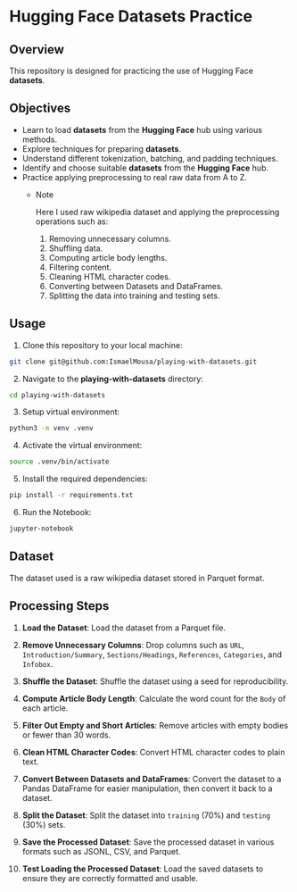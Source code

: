 # Hugging Face Datasets Practice

## Overview
This repository is designed for practicing the use of Hugging Face **datasets**.

## Objectives
- Learn to load **datasets** from the **Hugging Face** hub using various methods.
- Explore techniques for preparing **datasets**.
- Understand different tokenization, batching, and padding techniques.
- Identify and choose suitable **datasets** from the **Hugging Face** hub.
- Practice applying preprocessing to real raw data from A to Z.
  - > [!NOTE]
    > 
    > Here I used raw wikipedia dataset and applying the preprocessing operations such as:
      > 1. Removing unnecessary columns.
      > 2. Shuffling data.
      > 3. Computing article body lengths.
      > 4. Filtering content.
      > 5. Cleaning HTML character codes.
      > 6. Converting between Datasets and DataFrames.
      > 7. Splitting the data into training and testing sets.

## Usage
1. Clone this repository to your local machine:
```zsh
git clone git@github.com:IsmaelMousa/playing-with-datasets.git
```
2. Navigate to the **playing-with-datasets** directory:
```zsh
cd playing-with-datasets
```
3. Setup virtual environment:
```zsh
python3 -m venv .venv
```
4. Activate the virtual environment:

```zsh
source .venv/bin/activate
```
5. Install the required dependencies:

```zsh
pip install -r requirements.txt
```

6. Run the Notebook:
```zsh
jupyter-notebook
```

## Dataset

The dataset used is a raw wikipedia dataset stored in Parquet format.

## Processing Steps

1. **Load the Dataset**: Load the dataset from a Parquet file.

2. **Remove Unnecessary Columns**: Drop columns such as `URL`, `Introduction/Summary`, `Sections/Headings`, `References`, `Categories`, and `Infobox`.

3. **Shuffle the Dataset**: Shuffle the dataset using a seed for reproducibility.

4. **Compute Article Body Length**: Calculate the word count for the `Body` of each article.

5. **Filter Out Empty and Short Articles**: Remove articles with empty bodies or fewer than 30 words.

6. **Clean HTML Character Codes**: Convert HTML character codes to plain text.

7. **Convert Between Datasets and DataFrames**: Convert the dataset to a Pandas DataFrame for easier manipulation, then convert it back to a dataset.

8. **Split the Dataset**: Split the dataset into `training` (70%) and `testing` (30%) sets.

9. **Save the Processed Dataset**: Save the processed dataset in various formats such as JSONL, CSV, and Parquet.

10. **Test Loading the Processed Dataset**: Load the saved datasets to ensure they are correctly formatted and usable.
